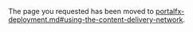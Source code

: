 
The page you requested has been moved to [portalfx-deployment.md#using-the-content-delivery-network](portalfx-deployment.md#using-the-content-delivery-network).
